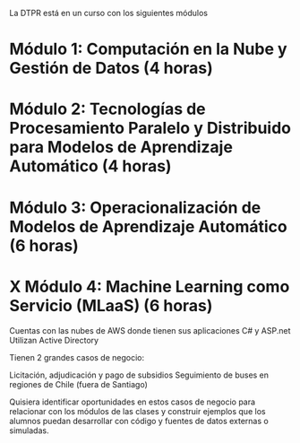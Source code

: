 La DTPR está en un curso con los siguientes módulos
# Módulo 1: Computación en la Nube y Gestión de Datos (4 horas)
# Módulo 2: Tecnologías de Procesamiento Paralelo y Distribuido para Modelos de Aprendizaje Automático (4 horas)
# Módulo 3: Operacionalización de Modelos de Aprendizaje Automático (6 horas)
# X Módulo 4: Machine Learning como Servicio (MLaaS) (6 horas)

Cuentas con las nubes de AWS donde tienen sus aplicaciones C# y ASP.net
Utilizan Active Directory

Tienen 2 grandes casos de negocio:

Licitación, adjudicación y pago de subsidios
Seguimiento de buses en regiones de Chile (fuera de Santiago)

Quisiera identificar oportunidades en estos casos de negocio para relacionar con los módulos de las clases y construir ejemplos que los alumnos puedan desarrollar con código y fuentes de datos externas o simuladas.
